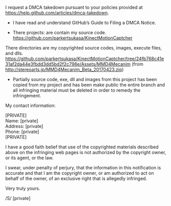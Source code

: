 I request a DMCA takedown pursuant to your policies provided at
https://help.github.com/articles/dmca-takedown.

- I have read and understand GitHub’s Guide to Filing a DMCA Notice.

- There projects: are contain my source code.
https://github.com/parkertsukasa/KinectMotionCaptcher

There directories are my copyrighted source codes, images, execute
files, and dlls.
https://github.com/parkertsukasa/KinectMotionCaptcher/tree/24fb768c41e31af2da44e3fbdd3dd5bd2f2c798e/Assets/MMD4Mecanim
(from http://stereoarts.jp/MMD4Mecanim_Beta_20170423.zip)

- Partially source code, exe, dll and images from this project has been
copied from my project and has been make public
the entire branch and all infringing material must be deleted in order
to remedy the infringement.

My contact information:

[PRIVATE]  
Name: [private]  
Address: [private]  
Phone: [private]  
[PRIVATE]

I have a good faith belief that use of the copyrighted materials
described above on the infringing web pages is not authorized by the
copyright owner, or its agent, or the law.

I swear, under penalty of perjury, that the information in this
notification is accurate and that I am the copyright owner, or am
authorized to act on behalf of the owner, of an exclusive right that is
allegedly infringed.

Very truly yours.

/S/ [private]
